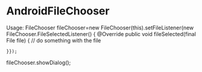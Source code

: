 # AndroidFileChooser
Usage: 
FileChooser fileChooser=new FileChooser(this).setFileListener(new FileChooser.FileSelectedListener() {
    @Override public void fileSelected(final File file) {
        // do something with the file

    }});
fileChooser.showDialog();
